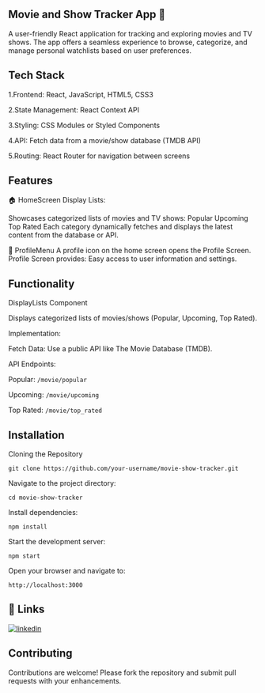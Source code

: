 ## Movie and Show Tracker App 🎥

A user-friendly React application for tracking and exploring movies and TV shows. The app offers a seamless experience to browse, categorize, and manage personal watchlists based on user preferences.

## Tech Stack

1.Frontend: React, JavaScript, HTML5, CSS3

2.State Management: React Context API

3.Styling: CSS Modules or Styled Components

4.API: Fetch data from a movie/show database (TMDB API)

5.Routing: React Router for navigation between screens
## Features

🏠 HomeScreen
Display Lists:

Showcases categorized lists of movies and TV shows:
Popular
Upcoming
Top Rated
Each category dynamically fetches and displays the latest content from the database or API.


👤 ProfileMenu
A profile icon on the home screen opens the Profile Screen.
Profile Screen provides:
Easy access to user information and settings.

## Functionality

DisplayLists Component

Displays categorized lists of movies/shows (Popular, Upcoming, Top Rated).

Implementation:

Fetch Data: Use a public API like The Movie Database (TMDB).

API Endpoints:

Popular: ```/movie/popular```

Upcoming: ```/movie/upcoming```

Top Rated: ```/movie/top_rated```
## Installation

Cloning the Repository
```
git clone https://github.com/your-username/movie-show-tracker.git
```
Navigate to the project directory:
```
cd movie-show-tracker
```
Install dependencies:

```
npm install  
```
Start the development server:
```
npm start  
```
Open your browser and navigate to:
```
http://localhost:3000  
```
## 🔗 Links


[![linkedin](https://img.shields.io/badge/linkedin-0A66C2?style=for-the-badge&logo=linkedin&logoColor=white)](https://www.linkedin.com/in/shalini06/)



## Contributing

Contributions are welcome! Please fork the repository and submit pull requests with your enhancements.